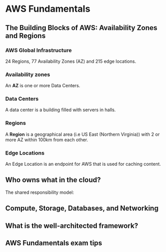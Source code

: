 # AWS Fundamentals
## The Building Blocks of AWS: Availability Zones and Regions

### AWS Global Infrastructure
24 Regions, 77 Availability Zones (AZ) and 215 edge locations.
### Availability zones
An **AZ** is one or more Data Centers.
### Data Centers
A data center is a building filled with servers in halls.
### Regions
A **Region** is a geographical area (i.e US East (Northern Virginia)) with 2 or more AZ within 100km from each other.
### Edge Locations
An Edge Location is an endpoint for AWS that is used for caching content. 

## Who owns what in the cloud?
The shared responsibility model:


## Compute, Storage, Databases, and Networking
## What is the well-architected framework?
## AWS Fundamentals exam tips
